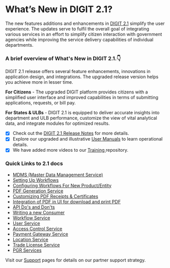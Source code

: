 # What’s New in DIGIT 2.1?

The new features additions and enhancements in [DIGIT 2.1](modules-features/release-notes/) simplify the user experience. The updates serve to fulfil the overall goal of integrating various services in an effort to simplify citizen interaction with government agencies while improving the service delivery capabilities of individual departments. 

### A brief overview of What's New in DIGIT 2.1.👇 

DIGIT 2.1 release offers several feature enhancements, innovations in application design, and integrations. The upgraded release version helps you achieve more in lesser time.

**For Citizens** - The upgraded DIGIT platform provides citizens with a simplified user interface and improved capabilities in terms of submitting applications, requests, or bill pay.

**For States & ULBs** - DIGIT 2.1 is equipped to deliver accurate insights into department and ULB performance, customize the view of vital analytical data, and integrate modules for optimized results.

* [x] Check out the [DIGIT 2.1 Release Notes](modules-features/release-notes/) for more details.
* [x] Explore our upgraded and illustrative [User Manuals](modules-features/user-guides/) to learn operational details.
* [x] We have added more videos to our [Training ](training-and-demo/)repository.

### Quick Links to 2.1 docs

* [MDMS \(Master Data Management Service\)](modules-features/technical-documentation/core-service/mdms-master-data-management-service.md)
* [Setting Up Workflows](install-digit/configuring-workflows/setting-up-workflow.md)
* [Configuring Workflows For New Product/Entity](install-digit/configuring-workflows/configuring-workflow-for-an-entity.md)
* [PDF Generation Service](modules-features/technical-documentation/core-service/pdf-generation-service.md)
* [Customizing PDF Receipts & Certificates](install-digit/configuring-digit-services/customizing-pdf-notices-and-certificates/customizing-pdf-receipts-and-certificates.md)
* [Integration of PDF in UI for download and print PDF](install-digit/configuring-digit-services/customizing-pdf-notices-and-certificates/integration-of-pdf-in-ui-for-download-and-print-pdf.md)
* [API Do's and Don'ts](customizing-digit/digit-customization/api-dos-and-donts.md)
* [Writing a new Consumer](customizing-digit/digit-customization/writing-a-new-customer.md)
* [Workflow Service](modules-features/technical-documentation/core-service/workflow-service.md)
* [User Service](modules-features/technical-documentation/core-service/user-service.md)
* [Access Control Service](modules-features/technical-documentation/core-service/access-control-service.md)
* [Payment Gateway Service](modules-features/technical-documentation/core-service/payment-gateway-service.md)
* [Location Service](modules-features/technical-documentation/core-service/location-service.md)
* [Trade License Service](modules-features/technical-documentation/municipal-service/trade-license-service.md)
* [PGR Services ](modules-features/technical-documentation/municipal-service/pgr-services.md)

Visit our [Support](digit-support/) pages for details on our partner support strategy.







  


